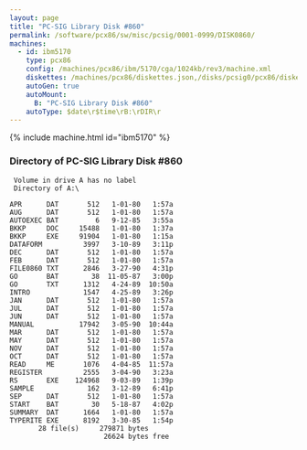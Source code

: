 ```yaml
---
layout: page
title: "PC-SIG Library Disk #860"
permalink: /software/pcx86/sw/misc/pcsig/0001-0999/DISK0860/
machines:
  - id: ibm5170
    type: pcx86
    config: /machines/pcx86/ibm/5170/cga/1024kb/rev3/machine.xml
    diskettes: /machines/pcx86/diskettes.json,/disks/pcsig0/pcx86/diskettes.json
    autoGen: true
    autoMount:
      B: "PC-SIG Library Disk #860"
    autoType: $date\r$time\rB:\rDIR\r
---
```


{% include machine.html id="ibm5170" %}

### Directory of PC-SIG Library Disk #860

     Volume in drive A has no label
     Directory of A:\

    APR      DAT       512   1-01-80   1:57a
    AUG      DAT       512   1-01-80   1:57a
    AUTOEXEC BAT         6   9-12-85   3:55a
    BKKP     DOC     15488   1-01-80   1:37a
    BKKP     EXE     91904   1-01-80   1:15a
    DATAFORM          3997   3-10-89   3:11p
    DEC      DAT       512   1-01-80   1:57a
    FEB      DAT       512   1-01-80   1:57a
    FILE0860 TXT      2846   3-27-90   4:31p
    GO       BAT        38  11-05-87   3:00p
    GO       TXT      1312   4-24-89  10:50a
    INTRO             1547   4-25-89   3:26p
    JAN      DAT       512   1-01-80   1:57a
    JUL      DAT       512   1-01-80   1:57a
    JUN      DAT       512   1-01-80   1:57a
    MANUAL           17942   3-05-90  10:44a
    MAR      DAT       512   1-01-80   1:57a
    MAY      DAT       512   1-01-80   1:57a
    NOV      DAT       512   1-01-80   1:57a
    OCT      DAT       512   1-01-80   1:57a
    READ     ME       1076   4-04-85  11:57a
    REGISTER          2555   3-04-90   3:23a
    RS       EXE    124968   9-03-89   1:39p
    SAMPLE             162   3-12-89   6:41p
    SEP      DAT       512   1-01-80   1:57a
    START    BAT        30   5-18-87   4:02p
    SUMMARY  DAT      1664   1-01-80   1:57a
    TYPERITE EXE      8192   3-30-85   1:54p
           28 file(s)     279871 bytes
                           26624 bytes free
